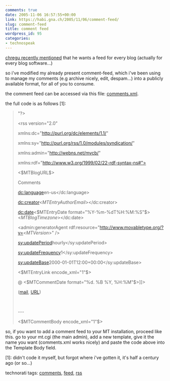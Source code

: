 ```yaml
---
comments: true
date: 2005-11-06 16:57:55+00:00
link: https://habi.gna.ch/2005/11/06/comment-feed/
slug: comment-feed
title: comment feed
wordpress_id: 95
categories:
- technospeak
---
```



[chregu recently mentioned](http://blog.bitflux.ch/archive/2005/11/04/more-latest-comments-feeds.html) that he wants a feed for every blog (actually for every blog software...)
  
so i've modified my already present comment-feed, which i've been using to manage my comments (e.g archive nicely, edit, despam...) into a publicly available format, for all of you to consume.
  
the comment feed can be accessed via this file: [comments.xml](https://habi.gna.ch/blog/comments.xml). 
  
the full code is as follows [1]:





<blockquote><?xml version="1.0" encoding="<$MTPublishCharset$>"?>
  
<rss version="2.0" 
  
xmlns:dc="http://purl.org/dc/elements/1.1/"
  
xmlns:sy="http://purl.org/rss/1.0/modules/syndication/"
  
xmlns:admin="http://webns.net/mvcb/"
  
xmlns:rdf="http://www.w3.org/1999/02/22-rdf-syntax-ns#">
  
<channel>
  
<title><$MTBlogName remove_html="1" encode_xml="1"$> Comments</title>
  
<link><$MTBlogURL$></link>
  
<description>Comments</description>
  
<dc:language>en-us</dc:language>
  
<dc:creator><MTEntries lastn="1"><$MTEntryAuthorEmail$></MTEntries></dc:creator>
  
<dc:date><MTEntries lastn="1"><$MTEntryDate format="%Y-%m-%dT%H:%M:%S"$><$MTBlogTimezone$></MTEntries></dc:date>
  
<admin:generatorAgent rdf:resource="http://www.movabletype.org/?v=<$MTVersion$>" />
  
<sy:updatePeriod>hourly</sy:updatePeriod>
  
<sy:updateFrequency>1</sy:updateFrequency>
  
<sy:updateBase>2000-01-01T12:00+00:00</sy:updateBase>

> 
> 
<MTComments lastn="15" sort_order="descend"><MTCommentEntry>
  
<item>
  
<title><$MTCommentAuthor encode_xml="1"$> on '<$MTEntryTitle encode_xml="1"$>'</title>
  
<link><$MTEntryLink encode_xml="1"$></link>
  
<description>

> 
> 
<![CDATA[
  
<$MTCommentAuthor$> @ <$MTCommentDate format="%d. %B %Y, %H:%M"$>]]><br />
  
(<a href="mailto:<$MTCommentEmail$>">mail</a>, <a href="<$MTCommentURL$>">URL</a>)
  
<br />
  
---<br />
  
<$MTCommentBody encode_xml="1"$>
  
</description>
  
</item>
  
</MTCommentEntry></MTComments>
  
</channel>
  
</rss></blockquote>





so, if you want to add a comment feed to your MT installation, proceed like this. go to your mt.cgi (the main admin), add a new template, give it the name you want (comments.xml works nicely) and paste the code above into the Template Body field.



[1]: didn't code it myself, but forgot where i've gotten it, it's half a century ago (or so...)






technorati tags: [comments](http://www.technorati.com/tag/comments), [feed](http://www.technorati.com/tag/feed), [rss](http://www.technorati.com/tag/rss)

